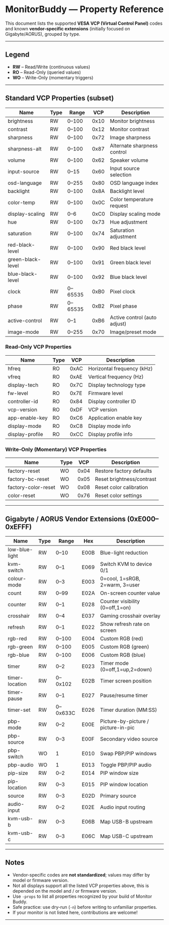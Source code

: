 # MonitorBuddy — Property Reference

This document lists the supported **VESA VCP (Virtual Control Panel)** codes and known **vendor-specific extensions** (initially focused on Gigabyte/AORUS), grouped by type.

---

## Legend

- **RW** – Read/Write (continuous values)
- **RO** – Read-Only (queried values)
- **WO** – Write-Only (momentary triggers)

---

## Standard VCP Properties (subset)

| Name              | Type | Range   | VCP  | Description                     |
| ----------------- | ---- | ------- | ---- | ------------------------------- |
| brightness        | RW   | 0–100   | 0x10 | Monitor brightness              |
| contrast          | RW   | 0–100   | 0x12 | Monitor contrast                |
| sharpness         | RW   | 0–100   | 0x72 | Image sharpness                 |
| sharpness-alt     | RW   | 0–100   | 0x87 | Alternate sharpness control     |
| volume            | RW   | 0–100   | 0x62 | Speaker volume                  |
| input-source      | RW   | 0–15    | 0x60 | Input source selection          |
| osd-language      | RW   | 0–255   | 0x80 | OSD language index              |
| backlight         | RW   | 0–100   | 0x8A | Backlight level                 |
| color-temp        | RW   | 0–100   | 0x0C | Color temperature request       |
| display-scaling   | RW   | 0–6     | 0xC0 | Display scaling mode            |
| hue               | RW   | 0–100   | 0x73 | Hue adjustment                  |
| saturation        | RW   | 0–100   | 0x74 | Saturation adjustment           |
| red-black-level   | RW   | 0–100   | 0x90 | Red black level                 |
| green-black-level | RW   | 0–100   | 0x91 | Green black level               |
| blue-black-level  | RW   | 0–100   | 0x92 | Blue black level                |
| clock             | RW   | 0–65535 | 0xB0 | Pixel clock                     |
| phase             | RW   | 0–65535 | 0xB2 | Pixel phase                     |
| active-control    | RW   | 0–1     | 0xB6 | Active control (auto adjust)    |
| image-mode        | RW   | 0–255   | 0x70 | Image/preset mode               |

### Read-Only VCP Properties

| Name           | Type | VCP  | Description                   |
| -------------- | ---- | ---- | ----------------------------- |
| hfreq          | RO   | 0xAC | Horizontal frequency (kHz)    |
| vfreq          | RO   | 0xAE | Vertical frequency (Hz)       |
| display-tech   | RO   | 0x7C | Display technology type       |
| fw-level       | RO   | 0x7E | Firmware level                |
| controller-id  | RO   | 0x84 | Display controller ID         |
| vcp-version    | RO   | 0xDF | VCP version                   |
| app-enable-key | RO   | 0xC6 | Application enable key        |
| display-mode   | RO   | 0xC8 | Display mode info             |
| display-profile| RO   | 0xCC | Display profile info          |

### Write-Only (Momentary) VCP Properties

| Name               | Type | VCP  | Description                         |
| ------------------ | ---- | ---- | ----------------------------------- |
| factory-reset       | WO   | 0x04 | Restore factory defaults            |
| factory-bc-reset    | WO   | 0x05 | Reset brightness/contrast           |
| factory-color-reset | WO   | 0x08 | Reset color calibration             |
| color-reset         | WO   | 0x76 | Reset color settings                |

---

## Gigabyte / AORUS Vendor Extensions (0xE000–0xEFFF)

| Name         | Type | Range   | Hex  | Description                          |
| ------------ | ---- | ------- | ---- | ------------------------------------ |
| low-blue-light | RW | 0–10    | E00B | Blue-light reduction                 |
| kvm-switch     | RW | 0–1     | E069 | Switch KVM to device 0/1             |
| colour-mode    | RW | 0–3     | E003 | 0=cool, 1=sRGB, 2=warm, 3=user       |
| count          | RW | 0–99    | E02A | On-screen counter value              |
| counter        | RW | 0–1     | E028 | Counter visibility (0=off,1=on)      |
| crosshair      | RW | 0–4     | E037 | Gaming crosshair overlay             |
| refresh        | RW | 0–1     | E022 | Show refresh rate on screen          |
| rgb-red        | RW | 0–100   | E004 | Custom RGB (red)                     |
| rgb-green      | RW | 0–100   | E005 | Custom RGB (green)                   |
| rgb-blue       | RW | 0–100   | E006 | Custom RGB (blue)                    |
| timer          | RW | 0–2     | E023 | Timer mode (0=off,1=up,2=down)       |
| timer-location | RW | 0–0x102 | E02B | Timer screen position                |
| timer-pause    | RW | 0–1     | E027 | Pause/resume timer                   |
| timer-set      | RW | 0–0x633C| E026 | Timer duration (MM:SS)               |
| pbp-mode       | RW | 0–2     | E00E | Picture-by-picture / picture-in-pic  |
| pbp-source     | RW | 0–3     | E00F | Secondary video source               |
| pbp-switch     | WO | 1       | E010 | Swap PBP/PIP windows                 |
| pbp-audio      | WO | 1       | E013 | Toggle PBP/PIP audio                 |
| pip-size       | RW | 0–2     | E014 | PIP window size                      |
| pip-location   | RW | 0–3     | E015 | PIP window location                  |
| source         | RW | 0–3     | E02D | Primary source                       |
| audio-input    | RW | 0–2     | E02E | Audio input routing                  |
| kvm-usb-b      | RW | 0–3     | E06B | Map USB-B upstream                   |
| kvm-usb-c      | RW | 0–3     | E06C | Map USB-C upstream                   |

---

## Notes

- Vendor-specific codes are **not standardized**; values may differ by model or firmware version.
- Not all displays support all the listed VCP properties above, this is depended on the model and / or firmware version.
- Use `-props` to list all properties recognized by your build of Monitor Buddy.
- Safe practice: use dry-run (`-n`) before writing to unfamiliar properties.
- If your monitor is not listed here, contributions are welcome!

---
